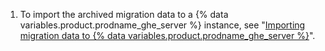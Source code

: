 1. To import the archived migration data to a {% data variables.product.prodname_ghe_server %} instance, see "[Importing migration data to {% data variables.product.prodname_ghe_server %}](/enterprise/admin/guides/migrations/importing-migration-data-to-github-enterprise-server/)".
